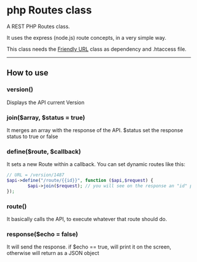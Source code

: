 # php Routes class

A REST PHP Routes class.

It uses the express (node.js) route concepts, in a very simple way.

This class needs the [Friendly URL](https://github.com/Matheus2212/php-friendly-urls-class) class as dependency and .htaccess file.

---

## How to use

### version()

Displays the API current Version

### join($array, $status = true)

It merges an array with the response of the API. $status set the response status to true or false

### define($route, $callback)

It sets a new Route within a callback. You can set dynamic routes like this:

```php
// URL = /version/1487
$api->define("/route/{{id}}", function ($api,$request) {
        $api->join($request); // you will see on the response an "id" position with "1487" as its value
});
```

### route()

It basically calls the API, to execute whatever that route should do.

### response($echo = false)

It will send the response. if $echo == true, will print it on the screen, otherwise will return as a JSON object
